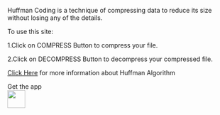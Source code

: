  Huffman Coding is a technique of compressing data to reduce its size without losing any of the details.

To use this site:

1.Click on COMPRESS Button to compress your file.

2.Click on DECOMPRESS Button to decompress your compressed file.

<a href="https://www.programiz.com/dsa/huffman-coding" target="_blank">Click Here</a> for more information about Huffman Algorithm

Get the app
<br>
<a href="https://aayush16.pythonanywhere.com/" target="_blank">
    <img src="https://user-images.githubusercontent.com/47274622/218367741-48a1c5a7-385a-4d5c-8ecf-e82bbcd96be0.png" width="40" />
  </a>
